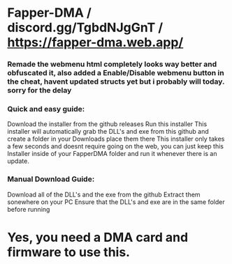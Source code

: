 # Fapper-DMA  /  discord.gg/TgbdNJgGnT  /  https://fapper-dma.web.app/


### Remade the webmenu html completely looks way better and obfuscated it, also added a Enable/Disable webmenu button in the cheat, havent updated structs yet but i probably will today. sorry for the delay



### Quick and easy guide:

Download the installer from the github releases
Run this installer
This installer will automatically grab the DLL's and exe from this github and create a folder in your Downloads place them there
This installer only takes a few seconds and doesnt require going on the web, you can just keep this Installer inside of your FapperDMA folder and run it whenever there is an update.



### Manual Download Guide:

Download all of the DLL's and the exe from the github
Extract them sonewhere on your PC
Ensure that the DLL's and exe are in the same folder before running




# Yes, you need a DMA card and firmware to use this.
